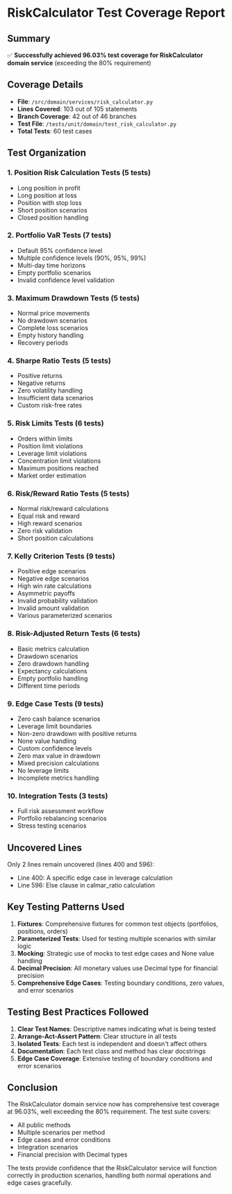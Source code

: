 # RiskCalculator Test Coverage Report

## Summary

✅ **Successfully achieved 96.03% test coverage for RiskCalculator domain service** (exceeding the 80% requirement)

## Coverage Details

- **File**: `/src/domain/services/risk_calculator.py`
- **Lines Covered**: 103 out of 105 statements
- **Branch Coverage**: 42 out of 46 branches
- **Test File**: `/tests/unit/domain/test_risk_calculator.py`
- **Total Tests**: 60 test cases

## Test Organization

### 1. Position Risk Calculation Tests (5 tests)

- Long position in profit
- Long position at loss
- Position with stop loss
- Short position scenarios
- Closed position handling

### 2. Portfolio VaR Tests (7 tests)

- Default 95% confidence level
- Multiple confidence levels (90%, 95%, 99%)
- Multi-day time horizons
- Empty portfolio scenarios
- Invalid confidence level validation

### 3. Maximum Drawdown Tests (5 tests)

- Normal price movements
- No drawdown scenarios
- Complete loss scenarios
- Empty history handling
- Recovery periods

### 4. Sharpe Ratio Tests (5 tests)

- Positive returns
- Negative returns
- Zero volatility handling
- Insufficient data scenarios
- Custom risk-free rates

### 5. Risk Limits Tests (6 tests)

- Orders within limits
- Position limit violations
- Leverage limit violations
- Concentration limit violations
- Maximum positions reached
- Market order estimation

### 6. Risk/Reward Ratio Tests (5 tests)

- Normal risk/reward calculations
- Equal risk and reward
- High reward scenarios
- Zero risk validation
- Short position calculations

### 7. Kelly Criterion Tests (9 tests)

- Positive edge scenarios
- Negative edge scenarios
- High win rate calculations
- Asymmetric payoffs
- Invalid probability validation
- Invalid amount validation
- Various parameterized scenarios

### 8. Risk-Adjusted Return Tests (6 tests)

- Basic metrics calculation
- Drawdown scenarios
- Zero drawdown handling
- Expectancy calculations
- Empty portfolio handling
- Different time periods

### 9. Edge Case Tests (9 tests)

- Zero cash balance scenarios
- Leverage limit boundaries
- Non-zero drawdown with positive returns
- None value handling
- Custom confidence levels
- Zero max value in drawdown
- Mixed precision calculations
- No leverage limits
- Incomplete metrics handling

### 10. Integration Tests (3 tests)

- Full risk assessment workflow
- Portfolio rebalancing scenarios
- Stress testing scenarios

## Uncovered Lines

Only 2 lines remain uncovered (lines 400 and 596):

- Line 400: A specific edge case in leverage calculation
- Line 596: Else clause in calmar_ratio calculation

## Key Testing Patterns Used

1. **Fixtures**: Comprehensive fixtures for common test objects (portfolios, positions, orders)
2. **Parameterized Tests**: Used for testing multiple scenarios with similar logic
3. **Mocking**: Strategic use of mocks to test edge cases and None value handling
4. **Decimal Precision**: All monetary values use Decimal type for financial precision
5. **Comprehensive Edge Cases**: Testing boundary conditions, zero values, and error scenarios

## Testing Best Practices Followed

1. **Clear Test Names**: Descriptive names indicating what is being tested
2. **Arrange-Act-Assert Pattern**: Clear structure in all tests
3. **Isolated Tests**: Each test is independent and doesn't affect others
4. **Documentation**: Each test class and method has clear docstrings
5. **Edge Case Coverage**: Extensive testing of boundary conditions and error scenarios

## Conclusion

The RiskCalculator domain service now has comprehensive test coverage at 96.03%, well exceeding the 80% requirement. The test suite covers:

- All public methods
- Multiple scenarios per method
- Edge cases and error conditions
- Integration scenarios
- Financial precision with Decimal types

The tests provide confidence that the RiskCalculator service will function correctly in production scenarios, handling both normal operations and edge cases gracefully.
